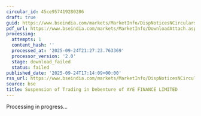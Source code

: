 ```yaml
---
circular_id: 45ce957419280286
draft: true
guid: https://www.bseindia.com/markets/MarketInfo/DispNoticesNCirculars.aspx?Noticeid={9626E087-E7DF-43E1-AC1F-1B117885D2D0}&noticeno=20250924-71&dt=09/24/2025&icount=71&totcount=75&flag=0
pdf_url: https://www.bseindia.com/markets/MarketInfo/DownloadAttach.aspx?id=20250924-71&attachedId=
processing:
  attempts: 1
  content_hash: ''
  processed_at: '2025-09-24T21:27:23.763369'
  processor_version: '2.0'
  stage: download_failed
  status: failed
published_date: '2025-09-24T17:14:09+00:00'
rss_url: https://www.bseindia.com/markets/MarketInfo/DispNoticesNCirculars.aspx?Noticeid={9626E087-E7DF-43E1-AC1F-1B117885D2D0}&noticeno=20250924-71&dt=09/24/2025&icount=71&totcount=75&flag=0
source: bse
title: Suspension of Trading in Debenture of AYE FINANCE LIMITED
---
```


Processing in progress...